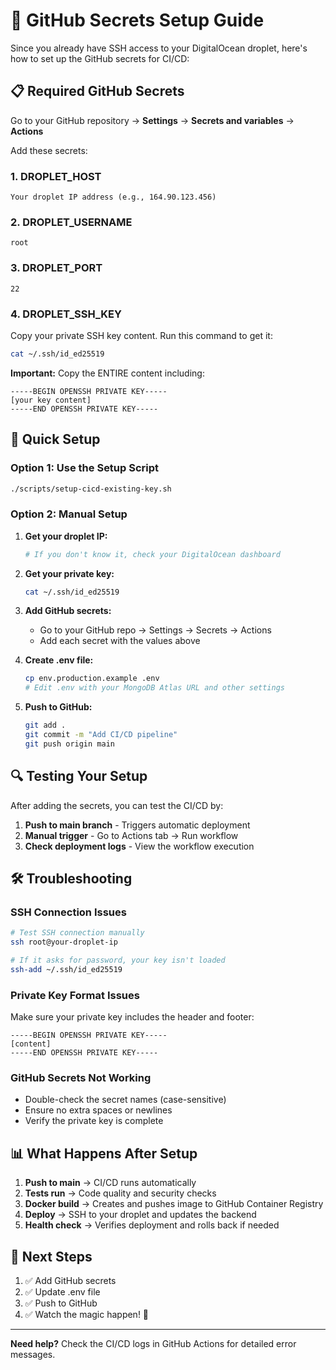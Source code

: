 # 🔐 GitHub Secrets Setup Guide

Since you already have SSH access to your DigitalOcean droplet, here's how to set up the GitHub secrets for CI/CD:

## 📋 Required GitHub Secrets

Go to your GitHub repository → **Settings** → **Secrets and variables** → **Actions**

Add these secrets:

### 1. DROPLET_HOST
```
Your droplet IP address (e.g., 164.90.123.456)
```

### 2. DROPLET_USERNAME
```
root
```

### 3. DROPLET_PORT
```
22
```

### 4. DROPLET_SSH_KEY
Copy your private SSH key content. Run this command to get it:

```bash
cat ~/.ssh/id_ed25519
```

**Important:** Copy the ENTIRE content including:
```
-----BEGIN OPENSSH PRIVATE KEY-----
[your key content]
-----END OPENSSH PRIVATE KEY-----
```

## 🚀 Quick Setup

### Option 1: Use the Setup Script
```bash
./scripts/setup-cicd-existing-key.sh
```

### Option 2: Manual Setup

1. **Get your droplet IP:**
   ```bash
   # If you don't know it, check your DigitalOcean dashboard
   ```

2. **Get your private key:**
   ```bash
   cat ~/.ssh/id_ed25519
   ```

3. **Add GitHub secrets:**
   - Go to your GitHub repo → Settings → Secrets → Actions
   - Add each secret with the values above

4. **Create .env file:**
   ```bash
   cp env.production.example .env
   # Edit .env with your MongoDB Atlas URL and other settings
   ```

5. **Push to GitHub:**
   ```bash
   git add .
   git commit -m "Add CI/CD pipeline"
   git push origin main
   ```

## 🔍 Testing Your Setup

After adding the secrets, you can test the CI/CD by:

1. **Push to main branch** - Triggers automatic deployment
2. **Manual trigger** - Go to Actions tab → Run workflow
3. **Check deployment logs** - View the workflow execution

## 🛠️ Troubleshooting

### SSH Connection Issues
```bash
# Test SSH connection manually
ssh root@your-droplet-ip

# If it asks for password, your key isn't loaded
ssh-add ~/.ssh/id_ed25519
```

### Private Key Format Issues
Make sure your private key includes the header and footer:
```
-----BEGIN OPENSSH PRIVATE KEY-----
[content]
-----END OPENSSH PRIVATE KEY-----
```

### GitHub Secrets Not Working
- Double-check the secret names (case-sensitive)
- Ensure no extra spaces or newlines
- Verify the private key is complete

## 📊 What Happens After Setup

1. **Push to main** → CI/CD runs automatically
2. **Tests run** → Code quality and security checks
3. **Docker build** → Creates and pushes image to GitHub Container Registry
4. **Deploy** → SSH to your droplet and updates the backend
5. **Health check** → Verifies deployment and rolls back if needed

## 🎯 Next Steps

1. ✅ Add GitHub secrets
2. ✅ Update .env file
3. ✅ Push to GitHub
4. ✅ Watch the magic happen! 🚀

---

**Need help?** Check the CI/CD logs in GitHub Actions for detailed error messages.

